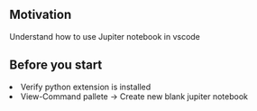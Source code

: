 <h2>Motivation</h2>
Understand how to use Jupiter notebook in vscode


<h2>Before you start</h2>
<ui>
<li>Verify python extension is installed</li>
<li>View-Command pallete -> Create new blank jupiter notebook</li>
</ui>



 
